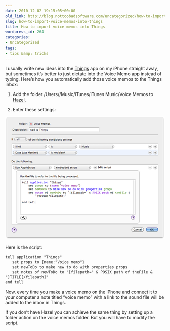 ```yaml
---
date: 2010-12-02 19:15:05+00:00
old_link: http://blog.nottoobadsoftware.com/uncategorized/how-to-import-voice-memos-into-things/
slug: how-to-import-voice-memos-into-things
title: How to import voice memos into Things
wordpress_id: 264
categories: 
- Uncategorized
tags:
- tips &amp; tricks
---
```


I usually write new ideas into the [Things](http://culturedcode.com/things/) app on my iPhone straight away, but sometimes it’s better to just dictate into the Voice Memo app instead of typing. Here’s how you automatically add those voice memos to the Things inbox:

<!-- more -->
    
1. Add the folder /Users/<your username>/Music/iTunes/iTunes Music/Voice Memos to [Hazel](http://www.noodlesoft.com/hazel.php).

    
2. Enter these settings:

  [![Screenshot of settings in Hazel](/media/old/system-preferences.png)](/media/old/system-preferences.png)

Here is the script:

    
```applescript
tell application "Things"
   set props to {name:"Voice memo"}
   set newToDo to make new to do with properties props
   set notes of newToDo to "[filepath=" & POSIX path of theFile & "]TITLE[/filepath]"
end tell
```

Now, every time you make a voice memo on the iPhone and connect it to your computer a note titled “voice memo” with a link to the sound file will be added to the inbox in Things.

If you don’t have Hazel you can achieve the same thing by setting up a folder action on the voice memos folder. But you will have to modify the script.
